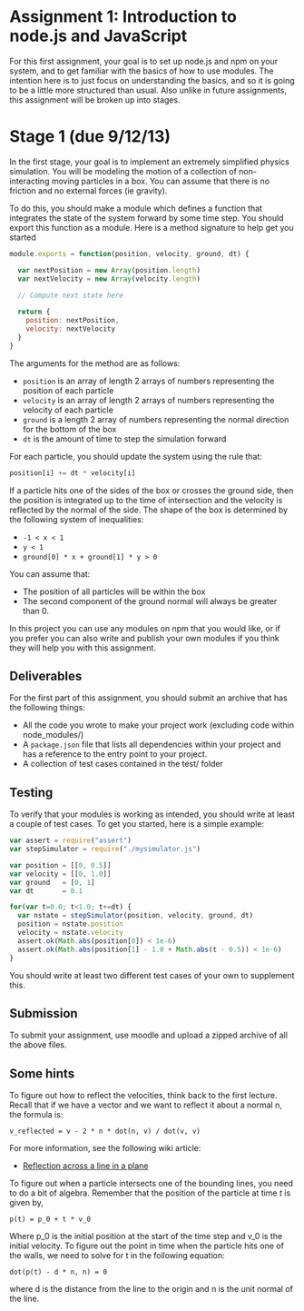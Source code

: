 Assignment 1: Introduction to node.js and JavaScript
====================================================
For this first assignment, your goal is to set up node.js and npm on your system, and to get familiar with the basics of how to use modules.  The intention here is to just focus on understanding the basics, and so it is going to be a little more structured than usual.  Also unlike in future assignments, this assignment will be broken up into stages.

# Stage 1  (due 9/12/13)
In the first stage, your goal is to implement an extremely simplified physics simulation.  You will be modeling the motion of a collection of non-interacting moving particles in a box.  You can assume that there is no friction and no external forces (ie gravity).

To do this, you should make a module which defines a function that integrates the state of the system forward by some time step.  You should export this function as a module.  Here is a method signature to help get you started

```javascript
module.exports = function(position, velocity, ground, dt) {

  var nextPosition = new Array(position.length)
  var nextVelocity = new Array(velocity.length)
  
  // Compute next state here

  return {
    position: nextPosition,
    velocity: nextVelocity
  }
}
```

The arguments for the method are as follows:

* `position` is an array of length 2 arrays of numbers representing the position of each particle
* `velocity` is an array of length 2 arrays of numbers representing the velocity of each particle
* `ground` is a length 2 array of numbers representing the normal direction for the bottom of the box
* `dt` is the amount of time to step the simulation forward


For each particle, you should update the system using the rule that:

```javascript
position[i] += dt * velocity[i]
```

If a particle hits one of the sides of the box or crosses the ground side, then the position is integrated up to the time of intersection and the velocity is reflected by the normal of the side.  The shape of the box is determined by the following system of inequalities:

* `-1 < x < 1`
* `y < 1`
* `ground[0] * x + ground[1] * y > 0`

You can assume that:

* The position of all particles will be within the box
* The second component of the ground normal will always be greater than 0.

In this project you can use any modules on npm that you would like, or if you prefer you can also write and publish your own modules if you think they will help you with this assignment.

## Deliverables
For the first part of this assignment, you should submit an archive that has the following things:

* All the code you wrote to make your project work (excluding code within node_modules/)
* A `package.json` file that lists all dependencies within your project and has a reference to the entry point to your project.
* A collection of test cases contained in the test/ folder

## Testing
To verify that your modules is working as intended, you should write at least a couple of test cases.  To get you started, here is a simple example:

```javascript
var assert = require("assert")
var stepSimulator = require("./mysimulator.js")

var position = [[0, 0.5]]
var velocity = [[0, 1.0]]
var ground   = [0, 1]
var dt       = 0.1

for(var t=0.0; t<1.0; t+=dt) {
  var nstate = stepSimulator(position, velocity, ground, dt)
  position = nstate.position
  velocity = nstate.velocity
  assert.ok(Math.abs(position[0]) < 1e-6)
  assert.ok(Math.abs(position[1] - 1.0 + Math.abs(t - 0.5)) < 1e-6)
}
```

You should write at least two different test cases of your own to supplement this.

## Submission
To submit your assignment, use moodle and upload a zipped archive of all the above files.


## Some hints
To figure out how to reflect the velocities, think back to the first lecture.  Recall that if we have a vector and we want to reflect it about a normal n, the formula is:

```
v_reflected = v - 2 * n * dot(n, v) / dot(v, v)
```

For more information, see the following wiki article:

* [Reflection across a line in a plane](http://en.wikipedia.org/wiki/Reflection_(mathematics)#Reflection_across_a_line_in_the_plane)

To figure out when a particle intersects one of the bounding lines, you need to do a bit of algebra.  Remember that the position of the particle at time $t$ is given by,

```
p(t) = p_0 + t * v_0
```

Where p_0 is the initial position at the start of the time step and v_0 is the initial velocity.  To figure out the point in time when the particle hits one of the walls, we need to solve for t in the following equation:

```
dot(p(t) - d * n, n) = 0
```

where d is the distance from the line to the origin and n is the unit normal of the line.


